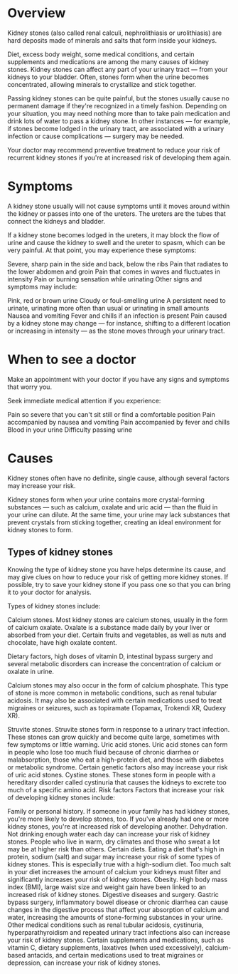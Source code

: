 # Overview

Kidney stones (also called renal calculi, nephrolithiasis or urolithiasis) are hard deposits made of minerals and salts that form inside your kidneys.

Diet, excess body weight, some medical conditions, and certain supplements and medications are among the many causes of kidney stones. Kidney stones can affect any part of your urinary tract — from your kidneys to your bladder. Often, stones form when the urine becomes concentrated, allowing minerals to crystallize and stick together.

Passing kidney stones can be quite painful, but the stones usually cause no permanent damage if they're recognized in a timely fashion. Depending on your situation, you may need nothing more than to take pain medication and drink lots of water to pass a kidney stone. In other instances — for example, if stones become lodged in the urinary tract, are associated with a urinary infection or cause complications — surgery may be needed.

Your doctor may recommend preventive treatment to reduce your risk of recurrent kidney stones if you're at increased risk of developing them again.


# Symptoms

A kidney stone usually will not cause symptoms until it moves around within the kidney or passes into one of the ureters. The ureters are the tubes that connect the kidneys and bladder.

If a kidney stone becomes lodged in the ureters, it may block the flow of urine and cause the kidney to swell and the ureter to spasm, which can be very painful. At that point, you may experience these symptoms:

Severe, sharp pain in the side and back, below the ribs
Pain that radiates to the lower abdomen and groin
Pain that comes in waves and fluctuates in intensity
Pain or burning sensation while urinating
Other signs and symptoms may include:

Pink, red or brown urine
Cloudy or foul-smelling urine
A persistent need to urinate, urinating more often than usual or urinating in small amounts
Nausea and vomiting
Fever and chills if an infection is present
Pain caused by a kidney stone may change — for instance, shifting to a different location or increasing in intensity — as the stone moves through your urinary tract.

# When to see a doctor
Make an appointment with your doctor if you have any signs and symptoms that worry you.

Seek immediate medical attention if you experience:

Pain so severe that you can't sit still or find a comfortable position
Pain accompanied by nausea and vomiting
Pain accompanied by fever and chills
Blood in your urine
Difficulty passing urine

# Causes
Kidney stones often have no definite, single cause, although several factors may increase your risk.

Kidney stones form when your urine contains more crystal-forming substances — such as calcium, oxalate and uric acid — than the fluid in your urine can dilute. At the same time, your urine may lack substances that prevent crystals from sticking together, creating an ideal environment for kidney stones to form.

## Types of kidney stones
Knowing the type of kidney stone you have helps determine its cause, and may give clues on how to reduce your risk of getting more kidney stones. If possible, try to save your kidney stone if you pass one so that you can bring it to your doctor for analysis.

Types of kidney stones include:

Calcium stones. Most kidney stones are calcium stones, usually in the form of calcium oxalate. Oxalate is a substance made daily by your liver or absorbed from your diet. Certain fruits and vegetables, as well as nuts and chocolate, have high oxalate content.

Dietary factors, high doses of vitamin D, intestinal bypass surgery and several metabolic disorders can increase the concentration of calcium or oxalate in urine.

Calcium stones may also occur in the form of calcium phosphate. This type of stone is more common in metabolic conditions, such as renal tubular acidosis. It may also be associated with certain medications used to treat migraines or seizures, such as topiramate (Topamax, Trokendi XR, Qudexy XR).

Struvite stones. Struvite stones form in response to a urinary tract infection. These stones can grow quickly and become quite large, sometimes with few symptoms or little warning.
Uric acid stones. Uric acid stones can form in people who lose too much fluid because of chronic diarrhea or malabsorption, those who eat a high-protein diet, and those with diabetes or metabolic syndrome. Certain genetic factors also may increase your risk of uric acid stones.
Cystine stones. These stones form in people with a hereditary disorder called cystinuria that causes the kidneys to excrete too much of a specific amino acid.
Risk factors
Factors that increase your risk of developing kidney stones include:

Family or personal history. If someone in your family has had kidney stones, you're more likely to develop stones, too. If you've already had one or more kidney stones, you're at increased risk of developing another.
Dehydration. Not drinking enough water each day can increase your risk of kidney stones. People who live in warm, dry climates and those who sweat a lot may be at higher risk than others.
Certain diets. Eating a diet that's high in protein, sodium (salt) and sugar may increase your risk of some types of kidney stones. This is especially true with a high-sodium diet. Too much salt in your diet increases the amount of calcium your kidneys must filter and significantly increases your risk of kidney stones.
Obesity. High body mass index (BMI), large waist size and weight gain have been linked to an increased risk of kidney stones.
Digestive diseases and surgery. Gastric bypass surgery, inflammatory bowel disease or chronic diarrhea can cause changes in the digestive process that affect your absorption of calcium and water, increasing the amounts of stone-forming substances in your urine.
Other medical conditions such as renal tubular acidosis, cystinuria, hyperparathyroidism and repeated urinary tract infections also can increase your risk of kidney stones.
Certain supplements and medications, such as vitamin C, dietary supplements, laxatives (when used excessively), calcium-based antacids, and certain medications used to treat migraines or depression, can increase your risk of kidney stones.